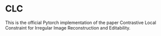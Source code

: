 # CLC
This is the official Pytorch implementation of the paper Contrastive Local Constraint for Irregular Image Reconstruction and Editability.
